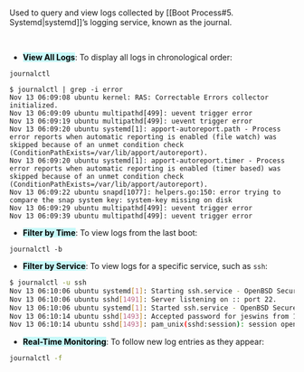 
</br>


Used to query and view logs collected by [[Boot Process#5. Systemd|systemd]]’s logging service, known as the journal.

</br>

- **<mark style="background: #ABF7F7A6;">View All Logs</mark>**: To display all logs in chronological order:
```shell ln:False
journalctl
```

```shell ln:False
$ journalctl | grep -i error
Nov 13 06:09:08 ubuntu kernel: RAS: Correctable Errors collector initialized.
Nov 13 06:09:09 ubuntu multipathd[499]: uevent trigger error
Nov 13 06:09:19 ubuntu multipathd[499]: uevent trigger error
Nov 13 06:09:20 ubuntu systemd[1]: apport-autoreport.path - Process error reports when automatic reporting is enabled (file watch) was skipped because of an unmet condition check (ConditionPathExists=/var/lib/apport/autoreport).
Nov 13 06:09:20 ubuntu systemd[1]: apport-autoreport.timer - Process error reports when automatic reporting is enabled (timer based) was skipped because of an unmet condition check (ConditionPathExists=/var/lib/apport/autoreport).
Nov 13 06:09:22 ubuntu snapd[1077]: helpers.go:150: error trying to compare the snap system key: system-key missing on disk
Nov 13 06:09:29 ubuntu multipathd[499]: uevent trigger error
Nov 13 06:09:39 ubuntu multipathd[499]: uevent trigger error
```
    
- **<mark style="background: #ABF7F7A6;">Filter by Time</mark>**: To view logs from the last boot:
```shell ln:False
journalctl -b
```

- **<mark style="background: #ABF7F7A6;">Filter by Service</mark>**: To view logs for a specific service, such as `ssh`:
```bash ln:False
$ journalctl -u ssh
Nov 13 06:10:06 ubuntu systemd[1]: Starting ssh.service - OpenBSD Secure Shell server...
Nov 13 06:10:06 ubuntu sshd[1491]: Server listening on :: port 22.
Nov 13 06:10:06 ubuntu systemd[1]: Started ssh.service - OpenBSD Secure Shell server.
Nov 13 06:10:14 ubuntu sshd[1493]: Accepted password for jeswins from 192.168.182.1 port 57782 ssh2
Nov 13 06:10:14 ubuntu sshd[1493]: pam_unix(sshd:session): session opened for user jeswins(uid=1000) by jeswins(uid=0)
```
    
- **<mark style="background: #ABF7F7A6;">Real-Time Monitoring</mark>**: To follow new log entries as they appear:

```bash ln:False
journalctl -f
```